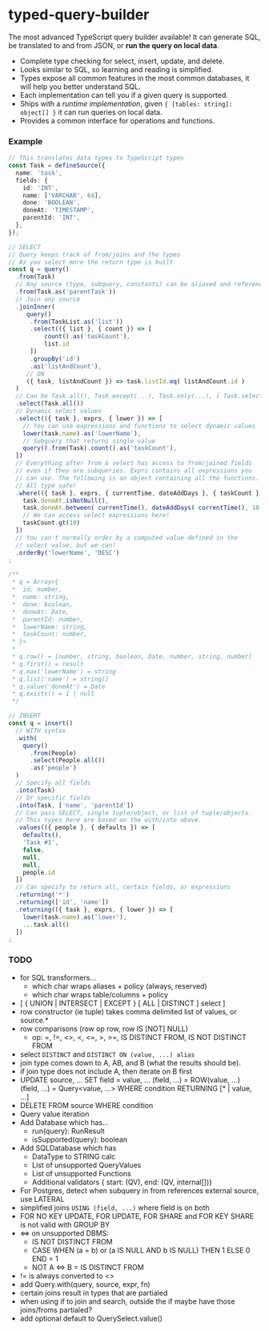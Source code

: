 # typed-query-builder

The most advanced TypeScript query builder available! It can generate SQL, be translated to and from JSON, or **run the query on local data**.

- Complete type checking for select, insert, update, and delete.
- Looks similar to SQL, so learning and reading is simplified.
- Types expose all common features in the most common databases, it will help you better understand SQL.
- Each implementation can tell you if a given query is supported.
- Ships with a *runtime implementation*, given `{ [tables: string]: object[] }` it can run queries on local data.
- Provides a common interface for operations and functions.

### Example

```typescript
// This translates data types to TypeScript types
const Task = defineSource({
  name: 'task',
  fields: {
    id: 'INT',
    name: ['VARCHAR', 64],
    done: 'BOOLEAN',
    doneAt: 'TIMESTAMP',
    parentId: 'INT',
  },
});

// SELECT
// Query keeps track of from/joins and the types
// As you select more the return type is built
const q = query()
  .from(Task)
  // Any source (type, subquery, constants) can be aliased and referenced down below
  .from(Task.as('parentTask'))
  // Join any source
  .joinInner(
     query()
      .from(TaskList.as('list'))
      .select(({ list }, { count }) => [
          count().as('taskCount'),
          list.id 
      ])
      .groupBy('id')
      .as('listAndCount'),
     // ON
     ({ task, listAndCount }) => task.listId.eq( listAndCount.id )
  )
  // Can be Task.all(), Task.except(...), Task.only(...), [ Task.select."field", ... ]
  .select(Task.all())
  // Dynamic select values
  .select(({ task }, exprs, { lower }) => [
    // You can use expressions and functions to select dynamic values
    lower(task.name).as('lowerName'),
    // Subquery that returns single value
    query().from(Task).count().as('taskCount'),
  ])
  // Everything after from & select has access to from/joined fields
  // even if they are subqueries. Exprs contains all expressions you
  // can use. The following is an object containing all the functions.
  // All type safe!
  .where(({ task }, exprs, { currentTime, dateAddDays }, { taskCount }) => [
    task.doneAt.isNotNull(),
    task.doneAt.between( currentTime(), dateAddDays( currentTime(), 10 ) ),
    // We can access select expressions here!
    taskCount.gt(10)
  ])
  // You can't normally order by a computed value defined in the 
  // select value, but we can!
  .orderBy('lowerName', 'DESC') 
;

/**
 * q = Array<{
 *  id: number,
 *  name: string,
 *  done: boolean,
 *  doneAt: Date,
 *  parentId: number,
 *  lowerName: string,
 *  taskCount: number,
 * }>
 * 
 * q.row() = [number, string, boolean, Date, number, string, number]
 * q.first() = result
 * q.max('lowerName') = string
 * q.list('name') = string[]
 * q.value('doneAt') = Date
 * q.exists() = 1 | null
 */

// INSERT
const q = insert()
  // WITH syntax
  .with(
    query()
      .from(People)
      .select(People.all())
      .as('people')
  )
  // Specify all fields
  .into(Task)
  // Or specific fields
  .into(Task, ['name', 'parentId'])
  // Can pass SELECT, single tuple/object, or list of tuple/objects.
  // This types here are based on the with/into above.
  .values(({ people }, { defaults }) => [
    defaults(),
    'Task #1',
    false,
    null,
    null,
    people.id
  ])
  // Can specify to return all, certain fields, or expressions
  .returning('*')
  .returning(['id', 'name'])
  .returning(({ task }, exprs, { lower }) => [
    lower(task.name).as('lower'),
    ...task.all()
  ])
;

```

### TODO
- for SQL transformers...
  - which char wraps aliases + policy (always, reserved)
  - which char wraps table/columns + policy
- [ { UNION | INTERSECT | EXCEPT } [ ALL | DISTINCT ] select ]
- row constructor (ie tuple) takes comma delimited list of values, or source.*
- row comparisons (row op row, row IS [NOT] NULL)
   - op: =, !=, <>, <, <=, >, >=, IS DISTINCT FROM, IS NOT DISTINCT FROM
- select `DISTINCT` and `DISTINCT ON (value, ...) alias` 
- join type comes down to A, AB, and B (what the results should be).
 - if join type does not include A, then iterate on B first
- UPDATE source, ... SET 
     field = value, ... 
     (field, ...) = ROW(value, ...)
     (field, ...) = Query<value, ...>
   WHERE condition 
   RETURNING [* | value, ...]
- DELETE FROM source WHERE condition
- Query value iteration
- Add Database which has...
   - run(query): RunResult
   - isSupported(query): boolean
- Add SQLDatabase which has
   - DataType to STRING calc
   - List of unsupported QueryValues
   - List of unsupported Functions
   - Additional validators { start: (QV), end: (QV, internal[])}
- For Postgres, detect when subquery in from references external source, use LATERAL
- simplified joins `USING (field, ...)` where field is on both
-  FOR NO KEY UPDATE, FOR UPDATE, FOR SHARE and FOR KEY SHARE is not valid with GROUP BY
- <=> on unsupported DBMS: 
   - IS NOT DISTINCT FROM
   - CASE WHEN (a = b) or (a IS NULL AND b IS NULL) THEN 1 ELSE 0 END = 1
   - NOT A <=> B = IS DISTINCT FROM
- != is always converted to <>
- add Query.with(query, source, expr, fn)
- certain joins result in types that are partialed
- when using if to join and search, outside the if maybe have those joins/froms partialed?
- add optional default to QuerySelect.value()
